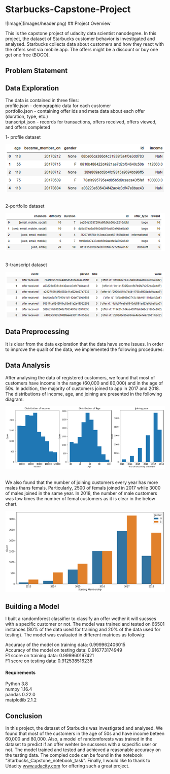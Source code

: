 # Starbucks-Capstone-Project
<centre>
![Image](images/header.png)
</centre>
## Project Overview

This is the capstone project of udacity data scientist nanodegree. In this project, the dataset of Starbucks customer behavior is investigated and analysed. Starbucks collects data about customers and how they react with the offers sent via mobile app. The offers might be a discount or buy one get one free (BOGO).

## Problem Statement


## Data Exploration
The data is contained in three files: <br>
profile.json - demographic data for each customer <br>
portfolio.json - containing offer ids and meta data about each offer (duration, type, etc.) <br>
transcript.json - records for transactions, offers received, offers viewed, and offers completed <br>


1- profile dataset

![Image](images/profile.png)

<br>
2-portfolio dataset

![Image](images/portfolio_dataset.png)


<br>
3-transcript dataset

![Image](images/transcript.png)



## Data Preprocessing
It is clear from the data exploration that the data have some issues. In order to improve the qualit of the data, we implemented the following procedures:
<br>

## Data Analysis
After analysing the data of registered customers, we found that most of customers have income in the range (60,000 and 80,000) and in the age of 50s. In addition, the majority of customers joined to app in 2017 and 2018. The distributions of income, age, and joining are presented in the following diagram:

![Image](images/analysis1.png)

<br>
We also found that the number of joining customers every year has more males thans femals. Particularly, 2500 of femals joined in 2017 while 3000 of males joined in the same year. In 2018, the number of male customers was tow times the number of femal customers as it is clear in the below chart. 

![Image](images/analysis2.png)

## Building a Model
I built a randomforest classifier to classify an offer wether it will sucsses with a specific customer or not. The model was trained and tested on 66501 instances (80% of the data used for training and 20% of the data used for testing). The model was evaluated in different matrices as followig:

Accuracy of the model on training data:  0.999962406015  <br>
Accuracy of the model on testing data:  0.916773174949
<br>
F1 score on training data:  0.999960197421   <br>
F1 score on testing data:  0.912538516236


#### Requirements
Python 3.8 <br>
numpy 1.16.4 <br>
pandas 0.22.0 <br>
matplotlib 2.1.2 <br>
## Conclusion
In this project, the dataset of Starbucks was investigated and analysed. We found that most of the customers in the age of 50s and have income beteen 60,000 and 80,000. Also, a model of randomforests was trained in the dataset to predict if an offer wehter be sucssess with a scpecific user or not. The model trained and tested and achieved a reasonable accuracy on the testing data. The compled code can be found in the notebook "Starbucks_Capstone_notebook_task". Finally, I would like to thank to Udacity www.udacity.com for offering such a great project.

